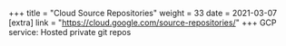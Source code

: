 +++
title = "Cloud Source Repositories"
weight = 33
date = 2021-03-07
[extra]
link = "https://cloud.google.com/source-repositories/"
+++
GCP service: Hosted private git repos

